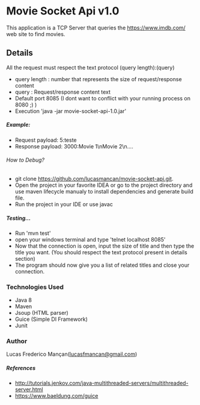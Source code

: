 # Movie Socket Api v1.0

This application is a TCP Server that queries the https://www.imdb.com/ web site to find movies.

## Details

All the request must respect the text protocol  (query length):(query)

* query length : number that represents the size of request/response content
* query : Request/response content text
* Default port 8085 (I dont want to conflict with your running process on 8080 ;) ) 
* Execution 'java -jar movie-socket-api-1.0.jar'

##### Example:

* Request payload: 5:teste
* Response payload: 3000:Movie 1\nMovie 2\n....

###### How to Debug?

* git clone https://github.com/lucasmancan/movie-socket-api.git.
* Open the project in your favorite IDEA or go to the project directory and use maven lifecycle manualy to install dependencies and generate build file.
* Run the project in your IDE or use javac

##### Testing...
 - Run 'mvn test'
 - open your windows terminal and type 'telnet localhost 8085'
 - Now that the connection is open, input the size of title and then type the title  you want. (You should respect the text protocol present in details section)
 - The program should now give you a list of related titles and close your connection.



### Technologies Used

 * Java 8
 * Maven
 * Jsoup (HTML parser)
 * Guice (Simple DI Framework)
 * Junit
 
 
 ### Author
 Lucas Frederico Mançan(lucasfmancan@gmail.com)
 
 ##### References
 
 * http://tutorials.jenkov.com/java-multithreaded-servers/multithreaded-server.html
 * https://www.baeldung.com/guice